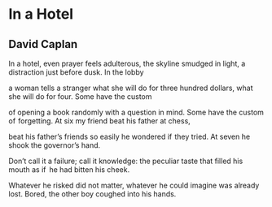 # In a Hotel
## David Caplan
In a hotel, even prayer feels adulterous,
the skyline smudged in light, a distraction
just before dusk. In the lobby

a woman tells a stranger what she will do
for three hundred dollars, what
she will do for four. Some have the custom

of opening a book randomly with a question in mind.
Some have the custom of  forgetting.
At six my friend beat his father at chess,

beat his father’s friends so easily
he wondered if  they tried.
At seven he shook the governor’s hand.

Don’t call it a failure; call it knowledge:
the peculiar taste that filled his mouth
as if   he had bitten his cheek.

Whatever he risked did not matter, whatever
he could imagine was already lost.
Bored, the other boy coughed into his hands.